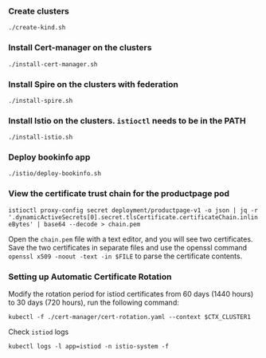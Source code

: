 ### Create clusters
`./create-kind.sh`

### Install Cert-manager on the clusters
`./install-cert-manager.sh`

### Install Spire on the clusters with federation
`./install-spire.sh`

### Install Istio on the clusters. `istioctl` needs to be in the PATH
`./install-istio.sh`

### Deploy bookinfo app
`./istio/deploy-bookinfo.sh`

### View the certificate trust chain for the productpage pod
`istioctl proxy-config secret deployment/productpage-v1 -o json | jq -r '.dynamicActiveSecrets[0].secret.tlsCertificate.certificateChain.inlineBytes' | base64 --decode > chain.pem`

Open the `chain.pem` file with a text editor, and you will see two certificates. Save the two certificates in separate files and use the openssl command `openssl x509 -noout -text -in $FILE` to parse the certificate contents.

### Setting up Automatic Certificate Rotation
Modify the rotation period for istiod certificates from 60 days (1440 hours) to 30 days (720 hours), run the following command:

`kubectl -f ./cert-manager/cert-rotation.yaml --context $CTX_CLUSTER1`

Check `istiod` logs

`kubectl logs -l app=istiod -n istio-system -f`
